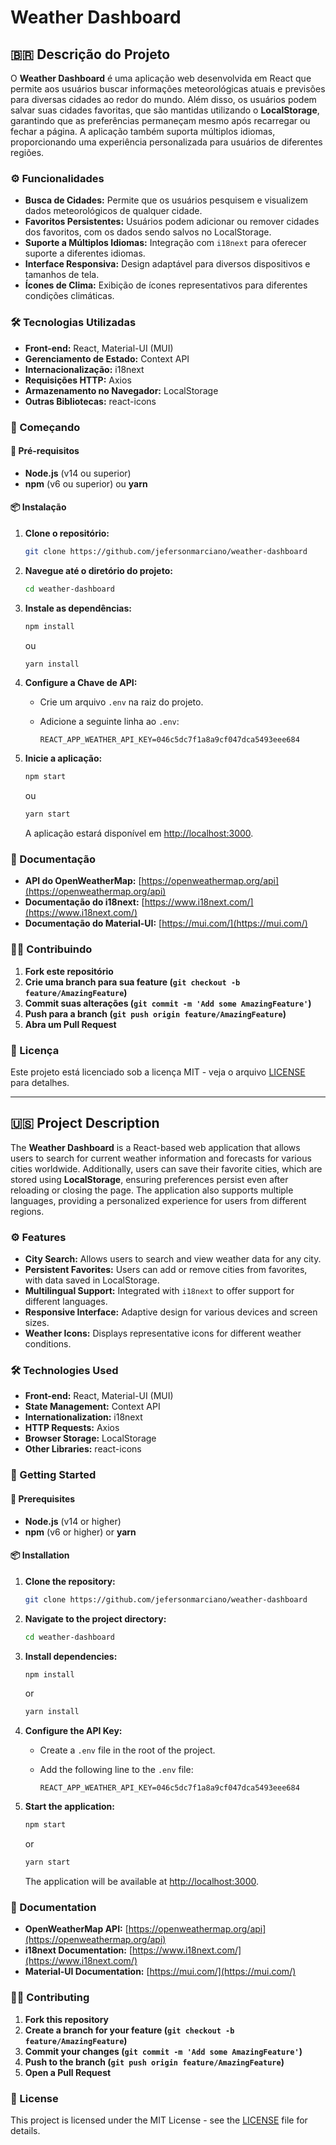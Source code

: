 # Weather Dashboard

## 🇧🇷 Descrição do Projeto

O **Weather Dashboard** é uma aplicação web desenvolvida em React que permite aos usuários buscar informações meteorológicas atuais e previsões para diversas cidades ao redor do mundo. Além disso, os usuários podem salvar suas cidades favoritas, que são mantidas utilizando o **LocalStorage**, garantindo que as preferências permaneçam mesmo após recarregar ou fechar a página. A aplicação também suporta múltiplos idiomas, proporcionando uma experiência personalizada para usuários de diferentes regiões.

### ⚙️ Funcionalidades

- **Busca de Cidades:** Permite que os usuários pesquisem e visualizem dados meteorológicos de qualquer cidade.
- **Favoritos Persistentes:** Usuários podem adicionar ou remover cidades dos favoritos, com os dados sendo salvos no LocalStorage.
- **Suporte a Múltiplos Idiomas:** Integração com `i18next` para oferecer suporte a diferentes idiomas.
- **Interface Responsiva:** Design adaptável para diversos dispositivos e tamanhos de tela.
- **Ícones de Clima:** Exibição de ícones representativos para diferentes condições climáticas.

### 🛠 Tecnologias Utilizadas

- **Front-end:** React, Material-UI (MUI)
- **Gerenciamento de Estado:** Context API
- **Internacionalização:** i18next
- **Requisições HTTP:** Axios
- **Armazenamento no Navegador:** LocalStorage
- **Outras Bibliotecas:** react-icons

### 🚀 Começando

#### 🔧 Pré-requisitos

- **Node.js** (v14 ou superior)
- **npm** (v6 ou superior) ou **yarn**

#### 📦 Instalação

1. **Clone o repositório:**

   ```bash
   git clone https://github.com/jefersonmarciano/weather-dashboard
   ```

2. **Navegue até o diretório do projeto:**

   ```bash
   cd weather-dashboard
   ```

3. **Instale as dependências:**

   ```bash
   npm install
   ```

   ou

   ```bash
   yarn install
   ```

4. **Configure a Chave de API:**

   - Crie um arquivo `.env` na raiz do projeto.
   - Adicione a seguinte linha ao `.env`:

     ```env
     REACT_APP_WEATHER_API_KEY=046c5dc7f1a8a9cf047dca5493eee684
     ```

5. **Inicie a aplicação:**

   ```bash
   npm start
   ```

   ou

   ```bash
   yarn start
   ```

   A aplicação estará disponível em [http://localhost:3000](http://localhost:3000).

### 📄 Documentação

- **API do OpenWeatherMap:** [https://openweathermap.org/api](https://openweathermap.org/api)
- **Documentação do i18next:** [https://www.i18next.com/](https://www.i18next.com/)
- **Documentação do Material-UI:** [https://mui.com/](https://mui.com/)

### 🧑‍💻 Contribuindo

1. **Fork este repositório**
2. **Crie uma branch para sua feature (`git checkout -b feature/AmazingFeature`)**
3. **Commit suas alterações (`git commit -m 'Add some AmazingFeature'`)**
4. **Push para a branch (`git push origin feature/AmazingFeature`)**
5. **Abra um Pull Request**

### 📜 Licença

Este projeto está licenciado sob a licença MIT - veja o arquivo [LICENSE](LICENSE) para detalhes.

---

## 🇺🇸 Project Description

The **Weather Dashboard** is a React-based web application that allows users to search for current weather information and forecasts for various cities worldwide. Additionally, users can save their favorite cities, which are stored using **LocalStorage**, ensuring preferences persist even after reloading or closing the page. The application also supports multiple languages, providing a personalized experience for users from different regions.

### ⚙️ Features

- **City Search:** Allows users to search and view weather data for any city.
- **Persistent Favorites:** Users can add or remove cities from favorites, with data saved in LocalStorage.
- **Multilingual Support:** Integrated with `i18next` to offer support for different languages.
- **Responsive Interface:** Adaptive design for various devices and screen sizes.
- **Weather Icons:** Displays representative icons for different weather conditions.

### 🛠 Technologies Used

- **Front-end:** React, Material-UI (MUI)
- **State Management:** Context API
- **Internationalization:** i18next
- **HTTP Requests:** Axios
- **Browser Storage:** LocalStorage
- **Other Libraries:** react-icons

### 🚀 Getting Started

#### 🔧 Prerequisites

- **Node.js** (v14 or higher)
- **npm** (v6 or higher) or **yarn**

#### 📦 Installation

1. **Clone the repository:**

   ```bash
   git clone https://github.com/jefersonmarciano/weather-dashboard
   ```

2. **Navigate to the project directory:**

   ```bash
   cd weather-dashboard
   ```

3. **Install dependencies:**

   ```bash
   npm install
   ```

   or

   ```bash
   yarn install
   ```

4. **Configure the API Key:**

   - Create a `.env` file in the root of the project.
   - Add the following line to the `.env` file:

     ```env
     REACT_APP_WEATHER_API_KEY=046c5dc7f1a8a9cf047dca5493eee684
     ```

5. **Start the application:**

   ```bash
   npm start
   ```

   or

   ```bash
   yarn start
   ```

   The application will be available at [http://localhost:3000](http://localhost:3000).

### 📄 Documentation

- **OpenWeatherMap API:** [https://openweathermap.org/api](https://openweathermap.org/api)
- **i18next Documentation:** [https://www.i18next.com/](https://www.i18next.com/)
- **Material-UI Documentation:** [https://mui.com/](https://mui.com/)

### 🧑‍💻 Contributing

1. **Fork this repository**
2. **Create a branch for your feature (`git checkout -b feature/AmazingFeature`)**
3. **Commit your changes (`git commit -m 'Add some AmazingFeature'`)**
4. **Push to the branch (`git push origin feature/AmazingFeature`)**
5. **Open a Pull Request**

### 📜 License

This project is licensed under the MIT License - see the [LICENSE](LICENSE) file for details.
